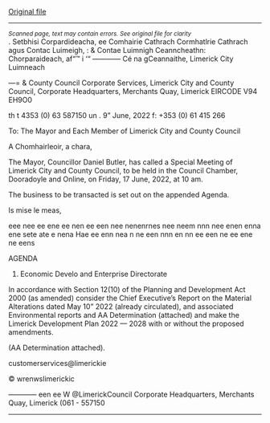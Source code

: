 [Original file](https://www.limerick.ie/sites/default/files/media/documents/2022-06/00-Agenda-Special-Meeting-of-Council-17-June-2022.pdf)

---
*<small>Scanned page, text may contain errors. See original file for clarity</small>*  
. Setbhisi Corpardideacha,
ee Comhairie Cathrach Cormhatlrie Cathrach agus Contac Luimeigh,
: & Contae Luimnigh Ceanncheathn: Chorparaideach,
af“™ i ‘“ ———— Cé na gCeannaithe,
Limerick City Luimneach

—= & County Council
Corporate Services,
Limerick City and County Council,
Corporate Headquarters,
Merchants Quay,
Limerick
EIRCODE V94 EH9O0

th t 4353 (0) 63 587150
un .
9” June, 2022 f: +353 (0) 61 415 266

To: The Mayor and Each Member of Limerick City and County Council

A Chomhairleoir, a chara,

The Mayor, Councillor Daniel Butler, has called a Special Meeting of Limerick City and County
Council, to be held in the Council Chamber, Dooradoyle and Online, on Friday, 17 June,
2022, at 10 am.

The business to be transacted is set out on the appended Agenda.

Is mise le meas,

eee nee ee ene ee nen ee een nee nenenrnes nee neem nnn nee enen enna ene sete ate e nena Hae ee enn nea n ne een nnn en nn ee een ne ee ene ne eens

AGENDA

1. Economic Develo and Enterprise Directorate

In accordance with Section 12(10) of the Planning and Development Act 2000 (as amended)
consider the Chief Executive’s Report on the Material Alterations dated May 10” 2022
(already circulated), and associated Environmental reports and AA Determination (attached)
and make the Limerick Development Plan 2022 — 2028 with or without the proposed
amendments.

(AA Determination attached).

 customerservices@limerickie

© wrenwslimerickic

———— een ee W @LimerickCouncil
Corporate Headquarters, Merchants Quay, Limerick (061 - 557150


---
